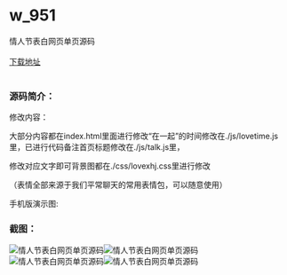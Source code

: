 # w_951
情人节表白网页单页源码
<br/></br>
[下载地址](https://www.uuid2.com/951.html "下载地址")
<br/></br>
<h3>源码简介：</h3>
<p>修改内容：<p>
<p>大部分内容都在index.html里面进行修改“在一起”的时间修改在./js/lovetime.js里，已进行代码备注首页标题修改在./js/talk.js里，<p>
<p>修改对应文字即可背景图都在./css/lovexhj.css里进行修改<p>
<p>（表情全部来源于我们平常聊天的常用表情包，可以随意使用）<p>
<p>手机版演示图:<p>
<h3>截图：</h3>
<img src="https://www.uuid2.com/wp-content/uploads/img/202105/eca89f5526.jpg" alt="情人节表白网页单页源码"><img src="https://www.uuid2.com/wp-content/uploads/img/202105/eca89f5561.jpg" alt="情人节表白网页单页源码"><img src="https://www.uuid2.com/wp-content/uploads/img/202105/f6704f7594.jpg" alt="情人节表白网页单页源码"><img src="https://www.uuid2.com/wp-content/uploads/img/202105/f8ba950129.png" alt="情人节表白网页单页源码">
